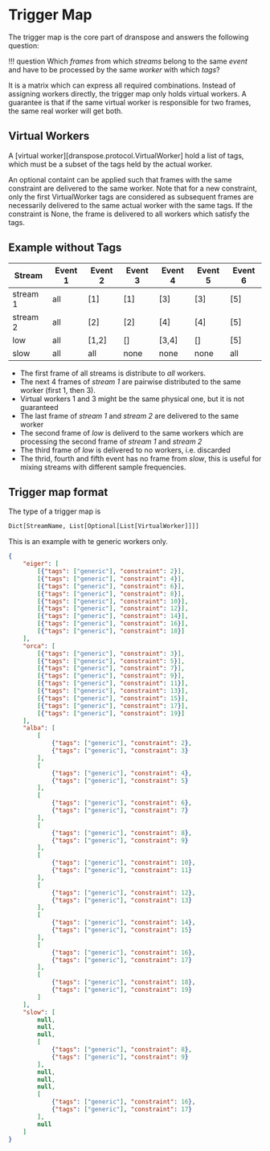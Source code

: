 # Trigger Map

The trigger map is the core part of dranspose and answers the following question:

!!! question
    Which *frames* from which *streams* belong to the same *event* and have to be processed by the same *worker* with which *tags*?

It is a matrix which can express all required combinations. Instead of assigning
workers directly, the trigger map only holds virtual workers.
A guarantee is that if the same virtual worker is responsible for two frames, the same real worker will get both.

## Virtual Workers

A [virtual worker][dranspose.protocol.VirtualWorker] hold a list of tags, which must be a subset of the tags held by the actual worker.

An optional containt can be applied such that frames with the same constraint are delivered to the same worker.
Note that for a new constraint, only the first VirtualWorker tags are considered as subsequent frames are necessarily delivered to the same actual worker with the same tags.
If the constraint is None, the frame is delivered to all workers which satisfy the tags.



## Example without Tags

| Stream   | Event 1 | Event 2 | Event 3 | Event 4 | Event 5 | Event 6 |
|----------|---------|---------|---------|---------|---------|---------|
| stream 1 | all     | [1]     | [1]     | [3]     | [3]     | [5]     |
| stream 2 | all     | [2]     | [2]     | [4]     | [4]     | [5]     |
| low      | all     | [1,2]   | []      | [3,4]   | []      | [5]     |
|  slow    | all     | all     | none    | none    | none    | all     |

* The first frame of all streams is distribute to *all* workers.
* The next 4 frames of *stream 1* are pairwise distributed to the same worker (first 1, then 3).
* Virtual workers 1 and 3 might be the same physical one, but it is not guaranteed
* The last frame of *stream 1* and *stream 2* are delivered to the same worker
* The second frame of *low* is deliverd to the same workers which are processing the second frame of *stream 1* and *stream 2*
* The third frame of *low* is delivered to no workers, i.e. discarded
* The thrid, fourth and fifth event has no frame from *slow*, this is useful for mixing streams with different sample frequencies.

## Trigger map format

The type of a trigger map is

```python
Dict[StreamName, List[Optional[List[VirtualWorker]]]]
```

This is an example with te generic workers only.
```json
{
    "eiger": [
        [{"tags": ["generic"], "constraint": 2}],
        [{"tags": ["generic"], "constraint": 4}],
        [{"tags": ["generic"], "constraint": 6}],
        [{"tags": ["generic"], "constraint": 8}],
        [{"tags": ["generic"], "constraint": 10}],
        [{"tags": ["generic"], "constraint": 12}],
        [{"tags": ["generic"], "constraint": 14}],
        [{"tags": ["generic"], "constraint": 16}],
        [{"tags": ["generic"], "constraint": 18}]
    ],
    "orca": [
        [{"tags": ["generic"], "constraint": 3}],
        [{"tags": ["generic"], "constraint": 5}],
        [{"tags": ["generic"], "constraint": 7}],
        [{"tags": ["generic"], "constraint": 9}],
        [{"tags": ["generic"], "constraint": 11}],
        [{"tags": ["generic"], "constraint": 13}],
        [{"tags": ["generic"], "constraint": 15}],
        [{"tags": ["generic"], "constraint": 17}],
        [{"tags": ["generic"], "constraint": 19}]
    ],
    "alba": [
        [
            {"tags": ["generic"], "constraint": 2},
            {"tags": ["generic"], "constraint": 3}
        ],
        [
            {"tags": ["generic"], "constraint": 4},
            {"tags": ["generic"], "constraint": 5}
        ],
        [
            {"tags": ["generic"], "constraint": 6},
            {"tags": ["generic"], "constraint": 7}
        ],
        [
            {"tags": ["generic"], "constraint": 8},
            {"tags": ["generic"], "constraint": 9}
        ],
        [
            {"tags": ["generic"], "constraint": 10},
            {"tags": ["generic"], "constraint": 11}
        ],
        [
            {"tags": ["generic"], "constraint": 12},
            {"tags": ["generic"], "constraint": 13}
        ],
        [
            {"tags": ["generic"], "constraint": 14},
            {"tags": ["generic"], "constraint": 15}
        ],
        [
            {"tags": ["generic"], "constraint": 16},
            {"tags": ["generic"], "constraint": 17}
        ],
        [
            {"tags": ["generic"], "constraint": 18},
            {"tags": ["generic"], "constraint": 19}
        ]
    ],
    "slow": [
        null,
        null,
        null,
        [
            {"tags": ["generic"], "constraint": 8},
            {"tags": ["generic"], "constraint": 9}
        ],
        null,
        null,
        null,
        [
            {"tags": ["generic"], "constraint": 16},
            {"tags": ["generic"], "constraint": 17}
        ],
        null
    ]
}

```